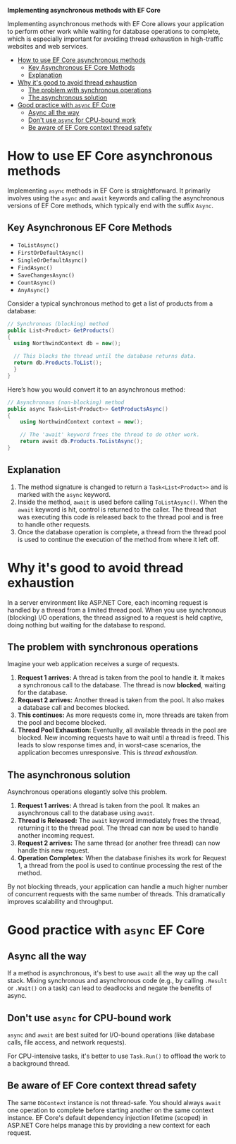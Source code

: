 **Implementing asynchronous methods with EF Core**

Implementing asynchronous methods with EF Core allows your application to perform other work while waiting for database operations to complete, which is especially important for avoiding thread exhaustion in high-traffic websites and web services.

- [How to use EF Core asynchronous methods](#how-to-use-ef-core-asynchronous-methods)
  - [Key Asynchronous EF Core Methods](#key-asynchronous-ef-core-methods)
  - [Explanation](#explanation)
- [Why it's good to avoid thread exhaustion](#why-its-good-to-avoid-thread-exhaustion)
  - [The problem with synchronous operations](#the-problem-with-synchronous-operations)
  - [The asynchronous solution](#the-asynchronous-solution)
- [Good practice with `async` EF Core](#good-practice-with-async-ef-core)
  - [Async all the way](#async-all-the-way)
  - [Don't use `async` for CPU-bound work](#dont-use-async-for-cpu-bound-work)
  - [Be aware of EF Core context thread safety](#be-aware-of-ef-core-context-thread-safety)


# How to use EF Core asynchronous methods

Implementing `async` methods in EF Core is straightforward. It primarily involves using the `async` and `await` keywords and calling the asynchronous versions of EF Core methods, which typically end with the suffix `Async`.

## Key Asynchronous EF Core Methods

  * `ToListAsync()`
  * `FirstOrDefaultAsync()`
  * `SingleOrDefaultAsync()`
  * `FindAsync()`
  * `SaveChangesAsync()`
  * `CountAsync()`
  * `AnyAsync()`

Consider a typical synchronous method to get a list of products from a database:

```cs
// Synchronous (blocking) method
public List<Product> GetProducts()
{
  using NorthwindContext db = new();

  // This blocks the thread until the database returns data.
  return db.Products.ToList(); 
  }
}
```

Here’s how you would convert it to an asynchronous method:

```cs
// Asynchronous (non-blocking) method
public async Task<List<Product>> GetProductsAsync()
{
    using NorthwindContext context = new();

    // The 'await' keyword frees the thread to do other work.
    return await db.Products.ToListAsync();
}
```

## Explanation

1.  The method signature is changed to return a `Task<List<Product>>` and is marked with the `async` keyword.
2.  Inside the method, `await` is used before calling `ToListAsync()`. When the `await` keyword is hit, control is returned to the caller. The thread that was executing this code is released back to the thread pool and is free to handle other requests.
3.  Once the database operation is complete, a thread from the thread pool is used to continue the execution of the method from where it left off.

# Why it's good to avoid thread exhaustion

In a server environment like ASP.NET Core, each incoming request is handled by a thread from a limited thread pool. When you use synchronous (blocking) I/O operations, the thread assigned to a request is held captive, doing nothing but waiting for the database to respond.

## The problem with synchronous operations

Imagine your web application receives a surge of requests.

1.  **Request 1 arrives:** A thread is taken from the pool to handle it. It makes a synchronous call to the database. The thread is now **blocked**, waiting for the database.
2.  **Request 2 arrives:** Another thread is taken from the pool. It also makes a database call and becomes blocked.
3.  **This continues:** As more requests come in, more threads are taken from the pool and become blocked.
4.  **Thread Pool Exhaustion:** Eventually, all available threads in the pool are blocked. New incoming requests have to wait until a thread is freed. This leads to slow response times and, in worst-case scenarios, the application becomes unresponsive. This is *thread exhaustion*.

## The asynchronous solution

Asynchronous operations elegantly solve this problem.

1.  **Request 1 arrives:** A thread is taken from the pool. It makes an asynchronous call to the database using `await`.
2.  **Thread is Released:** The `await` keyword immediately frees the thread, returning it to the thread pool. The thread can now be used to handle another incoming request.
3.  **Request 2 arrives:** The same thread (or another free thread) can now handle this new request.
4.  **Operation Completes:** When the database finishes its work for Request 1, a thread from the pool is used to continue processing the rest of the method.

By not blocking threads, your application can handle a much higher number of concurrent requests with the same number of threads. This dramatically improves scalability and throughput.

# Good practice with `async` EF Core

## Async all the way

If a method is asynchronous, it's best to use `await` all the way up the call stack. Mixing synchronous and asynchronous code (e.g., by calling `.Result` or `.Wait()` on a task) can lead to deadlocks and negate the benefits of async.

## Don't use `async` for CPU-bound work

`async` and `await` are best suited for I/O-bound operations (like database calls, file access, and network requests). 

For CPU-intensive tasks, it's better to use `Task.Run()` to offload the work to a background thread.

## Be aware of EF Core context thread safety

The same `DbContext` instance is not thread-safe. You should always `await` one operation to complete before starting another on the same context instance. EF Core's default dependency injection lifetime (scoped) in ASP.NET Core helps manage this by providing a new context for each request.
